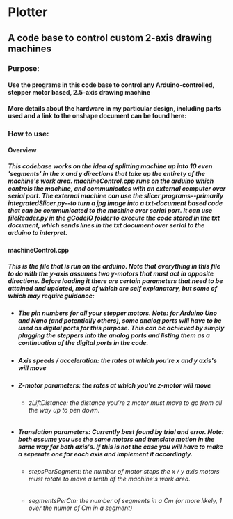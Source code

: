 # Plotter
## A code base to control custom 2-axis drawing machines

### **Purpose:**
#### Use the programs in this code base to control any Arduino-controlled, stepper motor based, 2.5-axis drawing machine
#### More details about the hardware in my particular design, including parts used and a link to the onshape document can be found here: 

### **How to use:**

#### **Overview**
##### This codebase works on the idea of splitting machine up into 10 even 'segments' in the x and y directions that take up the entirety of the machine's work area. machineControl.cpp runs on the arduino which controls the machine, and communicates with an external computer over serial port. The external machine can use the slicer programs--primarily integratedSlicer.py--to turn a jpg image into a txt-document based code that can be communicated to the machine over serial port. It can use fileReader.py in the gCodeIO folder to execute the code stored in the txt document, which sends lines in the txt document over serial to the arduino to interpret.

#### **machineControl.cpp**
##### This is the file that is run on the arduino. Note that everything in this file to do with the y-axis assumes two y-motors that must act in opposite directions. Before loading it there are certain parameters that need to be attained and updated, most of which are self explanatory, but some of which may require guidance:
  * ##### The pin numbers for all your stepper motors. Note: for Arduino Uno and Nano (and potentially others), some analog ports will have to be used as digital ports for this purpose. This can be achieved by simply plugging the steppers into the analog ports and listing them as a continuation of the digital ports in the code.
  * ##### Axis speeds / acceleration: the rates at which you're x and y axis's will move
  * ##### Z-motor parameters: the rates at which you're z-motor will move
    * ###### zLiftDistance: the distance you're z motor must move to go from all the way up to pen down.
  * ##### Translation parameters: Currently best found by trial and error. Note: both assume you use the same motors and translate motion in the same way for both axis's. If this is not the case you will have to make a seperate one for each axis and implement it accordingly.
    * ###### stepsPerSegment: the number of motor steps the x / y axis motors must rotate to move a tenth of the machine's work area.
    * ###### segmentsPerCm: the number of segments in a Cm (or more likely, 1 over the numer of Cm in a segment)



